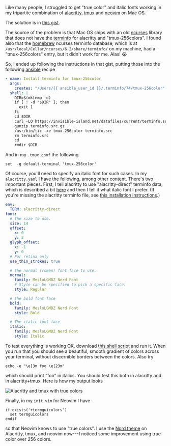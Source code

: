 Like many people, I struggled to get "true color" and italic fonts working
in my tripartite combination of [alacritty](https://github.com/alacritty/alacritty),
[tmux](https://github.com/tmux/tmux) and 
[neovim](https://neovim.io/) on Mac OS.

The solution is in [this gist](https://gist.github.com/bbqtd/a4ac060d6f6b9ea6fe3aabe735aa9d95).

The source of the problem is that Mac OS ships with an old [ncurses](https://invisible-island.net/ncurses/)
library that does not have the [terminfo](https://en.wikipedia.org/wiki/Terminfo) for
alacritty and "tmux-256colors". I found also that the [homebrew](https://brew.sh/)
ncurses terminfo database, which is at `/usr/local/Cellar/ncurses/6.2/share/terminfo/`
on my machine, had a "tmux-256colors" entry, but it didn't work for me. Alas! 😭

So, I ended up following the instructions in that gist, putting those into the 
following [ansible](https://www.ansible.com/) recipe

```yaml
- name: Install terminfo for tmux-256color
  args:
    creates: "/Users/{{ ansible_user_id }}/.terminfo/74/tmux-256color"
  shell: |
    DIR=$(mktemp -d)
    if [ ! -d "$DIR" ]; then
      exit 1
    fi
    cd $DIR
    curl -LO https://invisible-island.net/datafiles/current/terminfo.src.gz
    gunzip terminfo.src.gz
    /usr/bin/tic -xe tmux-256color terminfo.src
    rm terminfo.src
    cd
    rmdir $DIR
```

And in my `.tmux.conf` the following

```
set  -g default-terminal 'tmux-256color'
```

Of course, you'll need to specify an italic font for such cases. In my
`alacritty.yaml` I have the following, among other content. There's two
important pieces. First, I tell alacritty to use "alacritty-direct" terminfo
data, which is described a bit
[here](https://github.com/alacritty/alacritty/issues/1485) and then I tell it
what italic font I prefer. (If you're missing the alacritty terminfo file, see
[this installation
instructions](https://github.com/alacritty/alacritty/blob/master/INSTALL.md).)

```yaml
env:
  TERM: alacritty-direct
font:
  # The size to use.
  size: 14
  offset:
    x: 0
    y: 2
  glyph_offset:
    x: -1
    y: 0
  # For retina only
  use_thin_strokes: true

  # The normal (roman) font face to use.
  normal:
    family: MesloLGMDZ Nerd Font
    # Style can be specified to pick a specific face.
    style: Regular

  # The bold font face
  bold:
    family: MesloLGMDZ Nerd Font
    style: Bold

  # The italic font face
  italic:
    family: MesloLGMDZ Nerd Font
    style: Italic
```

To test everything is working OK, download [this shell
script](https://gist.githubusercontent.com/lifepillar/09a44b8cf0f9397465614e622979107f/raw/24-bit-color.sh)
and run it.  When you run that you should see a beautiful, smooth gradient
of colors across your terminal, without discernible borders between the colors.
Also try

```
echo -e "\e[3m foo \e[23m"
```

which should print "foo" in italics. You should test this both in alacritty and
in alacritty+tmux. Here is how my output looks

![Alacritty and tmux with true colors](alacritty-tmux-colors.png "Alacritty and tmux with true colors")

Finally, in my `init.vim` for Neovim I have 

```
if exists('+termguicolors')
  set termguicolors
endif
```

so that Neovim knows to use "true colors". I use the 
[Nord theme](https://www.nordtheme.com/) on Alacritty, tmux, and
neovim now---I noticed some improvement using true color over
256 colors.
